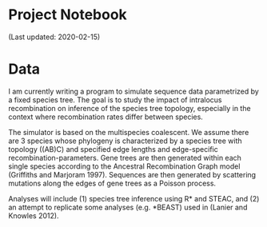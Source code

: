 # Project Notebook
(Last updated: 2020-02-15)

# Data
I am currently writing a program to simulate sequence data parametrized by a fixed species tree. The goal is to study the impact of intralocus recombination on inference of the species tree topology, especially in the context where recombination rates differ between species. 

The simulator is based on the multispecies coalescent. We assume there are 3 species whose phylogeny is characterized by a species tree with topology ((AB)C) and specified edge lengths and edge-specific recombination-parameters. Gene trees are then generated within each single species according to the Ancestral Recombination Graph model (Griffiths and Marjoram 1997). Sequences are then generated by scattering mutations along the edges of gene trees as a Poisson process.

Analyses will include (1) species tree inference using R* and STEAC, and (2) an attempt to replicate some analyses (e.g. *BEAST) used in (Lanier and Knowles 2012). 
